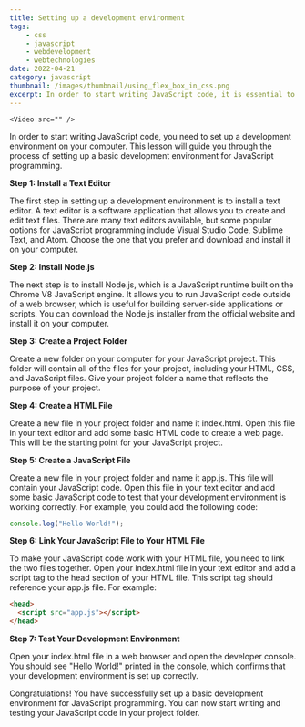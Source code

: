 ```yaml
---
title: Setting up a development environment
tags:
    - css
    - javascript
    - webdevelopment
    - webtechnologies
date: 2022-04-21
category: javascript
thumbnail: /images/thumbnail/using_flex_box_in_css.png
excerpt: In order to start writing JavaScript code, it is essential to set up a development environment on your computer. This lesson will provide you with step-by-step instructions on how to set up a basic development environment for JavaScript programming. By the end of this lesson, you will have a functioning development environment that you can use to write and test your JavaScript code. This lesson assumes that you have a basic understanding of HTML, CSS, and JavaScript. So, let's get started!
---
```

<script>
    import Video from '../../components/Video.svelte';
    </script>

    <Video src="" />
In order to start writing JavaScript code, you need to set up a development environment on your computer. This lesson will guide you through the process of setting up a basic development environment for JavaScript programming.

**Step 1: Install a Text Editor**

The first step in setting up a development environment is to install a text editor. A text editor is a software application that allows you to create and edit text files. There are many text editors available, but some popular options for JavaScript programming include Visual Studio Code, Sublime Text, and Atom. Choose the one that you prefer and download and install it on your computer.

**Step 2: Install Node.js**

The next step is to install Node.js, which is a JavaScript runtime built on the Chrome V8 JavaScript engine. It allows you to run JavaScript code outside of a web browser, which is useful for building server-side applications or scripts. You can download the Node.js installer from the official website and install it on your computer.

**Step 3: Create a Project Folder**

Create a new folder on your computer for your JavaScript project. This folder will contain all of the files for your project, including your HTML, CSS, and JavaScript files. Give your project folder a name that reflects the purpose of your project.

**Step 4: Create a HTML File**

Create a new file in your project folder and name it index.html. Open this file in your text editor and add some basic HTML code to create a web page. This will be the starting point for your JavaScript project.

**Step 5: Create a JavaScript File**

Create a new file in your project folder and name it app.js. This file will contain your JavaScript code. Open this file in your text editor and add some basic JavaScript code to test that your development environment is working correctly. For example, you could add the following code:

```js
console.log("Hello World!");
```

**Step 6: Link Your JavaScript File to Your HTML File**

To make your JavaScript code work with your HTML file, you need to link the two files together. Open your index.html file in your text editor and add a script tag to the head section of your HTML file. This script tag should reference your app.js file. For example:

```html
<head>
  <script src="app.js"></script>
</head>
```

**Step 7: Test Your Development Environment**

Open your index.html file in a web browser and open the developer console. You should see "Hello World!" printed in the console, which confirms that your development environment is set up correctly.

Congratulations! You have successfully set up a basic development environment for JavaScript programming. You can now start writing and testing your JavaScript code in your project folder.